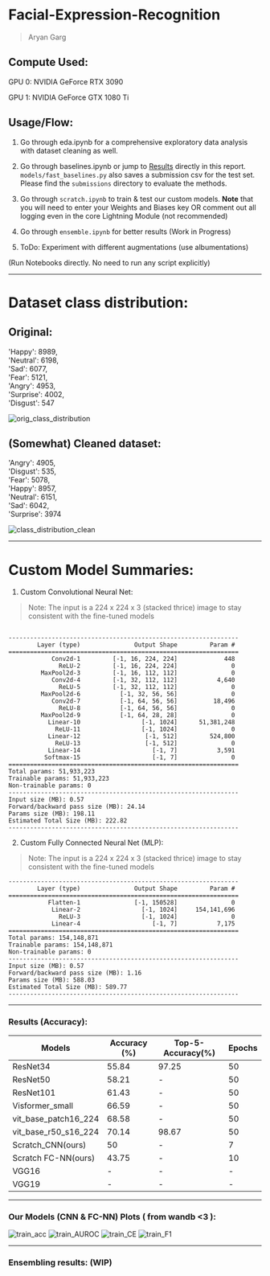 # Facial-Expression-Recognition

> Aryan Garg   


## Compute Used:

GPU 0: NVIDIA GeForce RTX 3090     

GPU 1: NVIDIA GeForce GTX 1080 Ti 

## Usage/Flow:

1. Go through eda.ipynb for a comprehensive exploratory data analysis with dataset cleaning as well.

2. Go through baselines.ipynb or jump to [Results](#results-accuracy) directly in this report. `models/fast_baselines.py` also saves a submission csv for the test set. Please find the `submissions` directory to evaluate the methods.

3. Go through `scratch.ipynb` to train & test our custom models. **Note** that you will need to enter your Weights and Biases key OR comment out all logging even in the core Lightning Module (not recommended)

4. Go through `ensemble.ipynb` for better results (Work in Progress)

5. ToDo: Experiment with different augmentations (use albumentations)

   
(Run Notebooks directly. No need to run any script explicitly)


---       

# Dataset class distribution:  

## Original:

'Happy': 8989,    
'Neutral': 6198,    
'Sad': 6077,    
'Fear': 5121,    
'Angry': 4953,    
'Surprise': 4002,    
'Disgust': 547    
   
![orig_class_distribution](class_orig.png)

## (Somewhat) Cleaned dataset:

'Angry': 4905,    
'Disgust': 535,    
'Fear': 5078,    
'Happy': 8957,   
'Neutral': 6151,    
'Sad': 6042,    
'Surprise': 3974    

![class_distribution_clean](class_clean.png)

---
# Custom Model Summaries:

1. Custom Convolutional Neural Net:

> Note: The input is a 224 x 224 x 3 (stacked thrice) image to stay consistent with the fine-tuned models

```

----------------------------------------------------------------
        Layer (type)               Output Shape         Param #
================================================================
            Conv2d-1         [-1, 16, 224, 224]             448
              ReLU-2         [-1, 16, 224, 224]               0
         MaxPool2d-3         [-1, 16, 112, 112]               0
            Conv2d-4         [-1, 32, 112, 112]           4,640
              ReLU-5         [-1, 32, 112, 112]               0
         MaxPool2d-6           [-1, 32, 56, 56]               0
            Conv2d-7           [-1, 64, 56, 56]          18,496
              ReLU-8           [-1, 64, 56, 56]               0
         MaxPool2d-9           [-1, 64, 28, 28]               0
           Linear-10                 [-1, 1024]      51,381,248
             ReLU-11                 [-1, 1024]               0
           Linear-12                  [-1, 512]         524,800
             ReLU-13                  [-1, 512]               0
           Linear-14                    [-1, 7]           3,591
          Softmax-15                    [-1, 7]               0
================================================================
Total params: 51,933,223
Trainable params: 51,933,223
Non-trainable params: 0
----------------------------------------------------------------
Input size (MB): 0.57
Forward/backward pass size (MB): 24.14
Params size (MB): 198.11
Estimated Total Size (MB): 222.82
----------------------------------------------------------------

```

2. Custom Fully Connected Neural Net (MLP):

> Note: The input is a 224 x 224 x 3 (stacked thrice) image to stay consistent with the fine-tuned models

```
----------------------------------------------------------------
        Layer (type)               Output Shape         Param #
================================================================
           Flatten-1               [-1, 150528]               0
            Linear-2                 [-1, 1024]     154,141,696
              ReLU-3                 [-1, 1024]               0
            Linear-4                    [-1, 7]           7,175
================================================================
Total params: 154,148,871
Trainable params: 154,148,871
Non-trainable params: 0
----------------------------------------------------------------
Input size (MB): 0.57
Forward/backward pass size (MB): 1.16
Params size (MB): 588.03
Estimated Total Size (MB): 589.77
----------------------------------------------------------------
```

---

### Results (Accuracy):

| Models               | Accuracy (%)| Top-5-Accuracy(%)| Epochs |
|----------------------|-------------|------------------|--------|
| ResNet34             | 55.84       |       97.25      | 50     |
| ResNet50             | 58.21       |        -         | 50     |
| ResNet101            | 61.43       |        -         | 50     |
| Visformer_small      | 66.59       |        -         | 50     |
| vit_base_patch16_224 | 68.58       |        -         | 50     |
| vit_base_r50_s16_224 | 70.14       |       98.67      | 50     |
| Scratch_CNN(ours)    | 50          |        -         | 7      |
| Scratch FC-NN(ours)  | 43.75       |        -         | 10     |
| VGG16                | -           |        -         | -      |
| VGG19                | -           |        -         | -      |

---   

### Our Models (CNN & FC-NN) Plots ( from wandb <3 ):

![train_acc](train_acc_MMU.png)
![train_AUROC](train_AUROC_MMU.png)
![train_CE](train_CE_MMU.png)
![train_F1](train_F1_MMU.png)

---   

### Ensembling results: (WIP)
